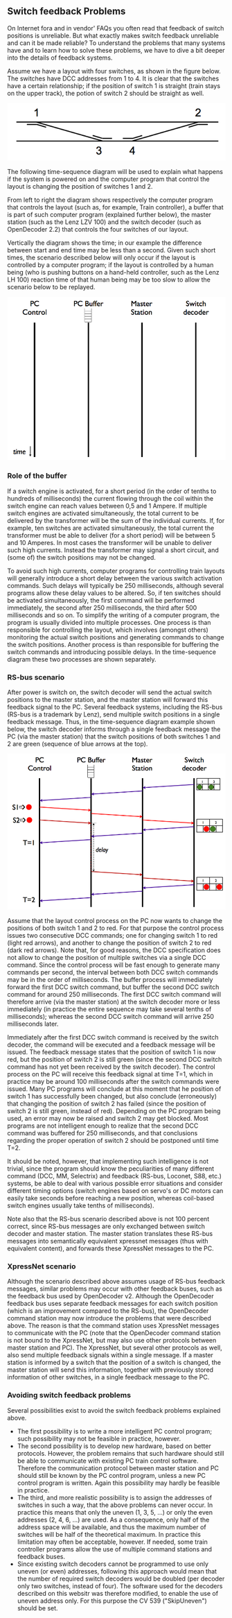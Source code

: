 ## Switch feedback Problems ##

On Internet fora and in vendor' FAQs you often read that feedback of switch positions is unreliable. But what exactly makes switch feedback unreliable and can it be made reliable? To understand the problems that many systems have and to learn how to solve these problems, we have to dive a bit deeper into the details of feedback systems.

Assume we have a layout with four switches, as shown in the figure below. The switches have DCC addresses from 1 to 4. It is clear that the switches have a certain relationship; if the position of switch 1 is straight (train stays on the upper track), the potion of switch 2 should be straight as well.

![Feedback-problems-switch-layout](Feedback-problems-switch-layout.png)

The following time-sequence diagram will be used to explain what happens if the system is powered on and the computer program that control the layout is changing the position of switches 1 and 2.

From left to right the diagram shows respectively the computer program that controls the layout (such as, for example, Train controller), a buffer that is part of such computer program (explained further below), the master station (such as the Lenz LZV 100) and the switch decoder (such as OpenDecoder 2.2) that controls the four switches of our layout.

Vertically the diagram shows the time; in our example the difference between start and end time may be less than a second. Given such short times, the scenario described below will only occur if the layout is controlled by a computer program; if the layout is controlled by a human being (who is pushing buttons on a hand-held controller, such as the Lenz LH 100) reaction time of that human being may be too slow to allow the scenario below to be replayed.

![Feedback-problems-switch-time-sequence-empty](Feedback-problems-switch-time-sequence-empty.png)

### Role of the buffer ###
If a switch engine is activated, for a short period (in the order of tenths to hundreds of milliseconds) the current flowing through the coil within the switch engine can reach values between 0,5 and 1 Ampere. If multiple switch engines are activated simultaneously, the total current to be delivered by the transformer will be the sum of the individual currents. If, for example, ten switches are activated simultaneously, the total current the transformer must be able to deliver (for a short period) will be between 5 and 10 Amperes. In most cases the transformer will be unable to deliver such high currents. Instead the transformer may signal a short circuit, and (some of) the switch positions may not be changed.

To avoid such high currents, computer programs for controlling train layouts will generally introduce a short delay between the various switch activation commands. Such delays will typically be 250 milliseconds, although several programs allow these delay values to be altered. So, if ten switches should be activated simultaneously, the first command will be performed immediately, the second after 250 milliseconds, the third after 500 milliseconds and so on. To simplify the writing of a computer program, the program is usually divided into multiple processes. One process is than responsible for controlling the layout, which involves (amongst others) monitoring the actual switch positions and generating commands to change the switch positions. Another process is than responsible for buffering the switch commands and introducing possible delays. In the time-sequence diagram these two processes are shown separately.

### RS-bus scenario ###
After power is switch on, the switch decoder will send the actual switch positions to the master station, and the master station will forward this feedback signal to the PC. Several feedback systems, including the RS-bus (RS-bus is a trademark by Lenz), send multiple switch positions in a single feedback message. Thus, in the time-sequence diagram example shown below, the switch decoder informs through a single feedback message the PC (via the master station) that the switch positions of both switches 1 and 2 are green (sequence of blue arrows at the top).

![Feedback-problems-switch-time-sequence-2](Feedback-problems-switch-time-sequence-2.png)

Assume that the layout control process on the PC now wants to change the positions of both switch 1 and 2 to red. For that purpose the control process issues two consecutive DCC commands; one for changing switch 1 to red (light red arrows), and another to change the position of switch 2 to red (dark red arrows). Note that, for good reasons, the DCC specification does not allow to change the position of multiple switches via a single DCC command. Since the control process will be fast enough to generate many commands per second, the interval between both DCC switch commands may be in the order of milliseconds. The buffer process will immediately forward the first DCC switch command, but buffer the second DCC switch command for around 250 milliseconds. The first DCC switch command will therefore arrive (via the master station) at the switch decoder more or less immediately (in practice the entire sequence may take several tenths of milliseconds); whereas the second DCC switch command will arrive 250 milliseconds later.

Immediately after the first DCC switch command is received by the switch decoder, the command will be executed and a feedback message will be issued. The feedback message states that the position of switch 1 is now red, but the position of switch 2 is still green (since the second DCC switch command has not yet been received by the switch decoder). The control process on the PC will receive this feedback signal at time T=1, which in practice may be around 100 milliseconds after the switch commands were issued. Many PC programs will conclude at this moment that he position of switch 1 has successfully been changed, but also conclude (erroneously) that changing the position of switch 2 has failed (since the position of switch 2 is still green, instead of red). Depending on the PC program being used, an error may now be raised and switch 2 may get blocked. Most programs  are not intelligent enough to realize that the second DCC command was buffered for 250 milliseconds, and that conclusions regarding the proper operation of switch 2 should be postponed until time T=2.

It should be noted, however, that implementing such intelligence is not trivial, since the program should know the peculiarities of many different command (DCC, MM, Selectrix) and feedback (RS-bus, Loconet, S88, etc.) systems, be able to deal with various possible error situations and consider different timing options (switch engines based on servo's or DC motors can easily take seconds before reaching a new position, whereas coil-based switch engines usually take tenths of milliseconds).

Note also that the RS-bus scenario described above is not 100 percent correct, since RS-bus messages are only exchanged between switch decoder and master station. The master station translates these RS-bus messages into semantically equivalent xpressnet messages (thus with equivalent content), and forwards these XpressNet messages to the PC.

### XpressNet scenario ###
Although the scenario described above assumes usage of RS-bus feedback messages, similar problems may occur with other feedback buses, such as the feedback bus used by OpenDecoder v2. Although the OpenDecoder feedback bus uses separate feedback messages for each switch position (which is an improvement compared to the RS-bus), the OpenDecoder command station may now introduce the problems that were described above. The reason is that the command station uses XpressNet messages to communicate with the PC (note that the OpenDecoder command station is not bound to the XpressNet, but may also use other protocols between master station and PC). The XpressNet, but several other protocols as well, also send multiple feedback signals within a single message. If a master station is informed by a switch that the position of a switch is changed, the master station will send this information, together with previously stored information of other switches, in a single feedback message to the PC.

### Avoiding switch feedback problems ###
Several possibilities exist to avoid the switch feedback problems explained above.
- The first possibility is to write a more intelligent PC control program; such possibility may not be feasible in practice, however.
- The second possibility is to develop new hardware, based on better protocols. However, the problem remains that such hardware should still be able to communicate with existing PC train control software. Therefore the communication protocol between master station and PC should still be known by the PC control program, unless a new PC control program is written. Again this possibility may hardly be feasible in practice.
- The third, and more realistic possibility is to assign the addresses of switches in such a way, that the above problems can never occur. In practice this means that only the uneven (1, 3, 5, …) or only the even addresses (2, 4, 6, …) are used. As a consequence, only half of the address space will be available, and thus the maximum number of switches will be half of the theoretical maximum. In practice this limitation may often be acceptable, however. If needed, some train controller programs allow the use of multiple command stations and feedback buses.
- Since existing switch decoders cannot be programmed to use only uneven (or even) addresses, following this approach would mean that the number of required switch decoders would be doubled (per decoder only two switches, instead of four). The software used for the decoders described on this websitr was therefore modified, to enable the use of uneven address only. For this purpose the CV 539 ("SkipUneven") should be set.
